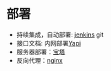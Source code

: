# 部署

* 持续集成，自动部署: [jenkins](https://jenkins.io/) git
* 接口文档: 内网部署[Yapi](https://yapi.ymfe.org/documents/index.html)
* 服务器部署：[宝塔](https://www.bt.cn)
* 反向代理：[nginx](http://nginx.org/)